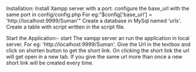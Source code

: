 Installation:
Install Xampp server with a port.
configure the base_url with the same port in config/config.php 
For eg:"$config['base_url'] = 'http://localhost:9999/Suman'"
Create a database in MySql named 'urls'.
Create a table with script written in the script file.

Start the Application:-
start The xampp server an run the application in local server.
For eg: 'http://localhost:9999/Suman'.
Give the Url in the textbox and click on shorten button to get the short link.
On clicking the short link the url will get open in a new tab.
If you give the same url more than once a new short link will be created every time.
